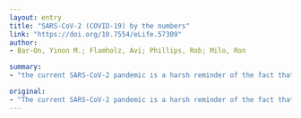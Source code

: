 ```yaml
---
layout: entry
title: "SARS-CoV-2 (COVID-19) by the numbers"
link: "https://doi.org/10.7554/eLife.57309"
author:
- Bar-On, Yinon M.; Flamholz, Avi; Phillips, Rob; Milo, Ron

summary:
- "the current SARS-CoV-2 pandemic is a harsh reminder of the fact that viral dynamics is often a story about the numbers. Our aim is to provide a one-stop, curated graphical source for the key numbers that help us understand the virus driving our global crisis. The discussion is framed around two broad themes: 1) the biology of the virus itself and 2) the characteristics of the infection of a single human host."

original:
- "The current SARS-CoV-2 pandemic is a harsh reminder of the fact that, whether in a single human host or a wave of infection across continents, viral dynamics is often a story about the numbers. In this snapshot, our aim is to provide a one-stop, curated graphical source for the key numbers that help us understand the virus driving our current global crisis. The discussion is framed around two broad themes: 1) the biology of the virus itself and 2) the characteristics of the infection of a single human host. Our one-page summary provides the key numbers pertaining to SARS-CoV-2, based mostly on peer-reviewed literature. The numbers reported in summary format are substantiated by the annotated references below. Readers are urged to remember that much uncertainty remains and knowledge of this pandemic and the virus driving it is rapidly evolving. In the paragraphs below we provide 'back of the envelope' calculations that exemplify the insights that can be gained from knowing some key numbers and using quantitative logic. These calculations serve to improve our intuition through sanity checks, but do not replace detailed epidemiological analysis."
---
```


